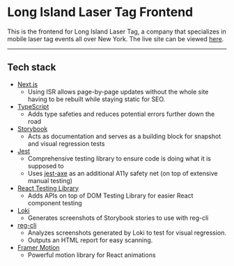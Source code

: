 # Long Island Laser Tag Frontend

This is the frontend for Long Island Laser Tag, a company that specializes in mobile laser tag events all over New York. The live site can be viewed [here](https://longislandlasertag.com/).

<hr />

## Tech stack

-   [Next.js](https://nextjs.org/)
    -   Using ISR allows page-by-page updates without the whole site having to be rebuilt while staying static for SEO.
-   [TypeScript](https://www.typescriptlang.org/)
    -   Adds type safeties and reduces potential errors further down the road
-   [Storybook](https://storybook.js.org/)
    -   Acts as documentation and serves as a building block for snapshot and visual regression tests
-   [Jest](https://jestjs.io/)
    -   Comprehensive testing library to ensure code is doing what it is supposed to
    -   Uses [jest-axe](https://www.npmjs.com/package/jest-axe) as an additional A11y safety net (on top of extensive manual testing)
-   [React Testing Library](https://testing-library.com/docs/react-testing-library/intro/)
    -   Adds APIs on top of DOM Testing Library for easier React component testing
-   [Loki](https://loki.js.org/)
    -   Generates screenshots of Storybook stories to use with reg-cli
-   [reg-cli](https://github.com/reg-viz/reg-cli)
    -   Analyzes screenshots generated by Loki to test for visual regression.
    -   Outputs an HTML report for easy scanning.
-   [Framer Motion](https://www.framer.com/motion/)
    -   Powerful motion library for React animations

